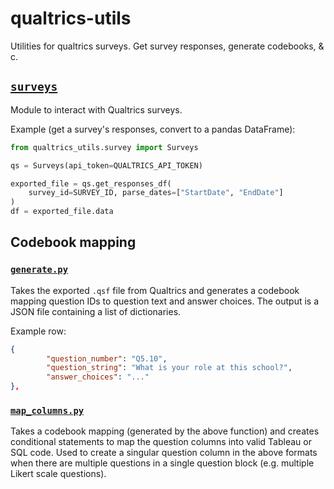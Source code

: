 # qualtrics-utils

Utilities for qualtrics surveys. Get survey responses, generate codebooks, & c.

## [`surveys`](qualtrics_utils/surveys.py)

Module to interact with Qualtrics surveys.

Example (get a survey's responses, convert to a pandas DataFrame):

```python
from qualtrics_utils.survey import Surveys

qs = Surveys(api_token=QUALTRICS_API_TOKEN)

exported_file = qs.get_responses_df(
    survey_id=SURVEY_ID, parse_dates=["StartDate", "EndDate"]
)
df = exported_file.data
```

## Codebook mapping

### [`generate.py`](qualtrics_utils/codebook/generate_codebook.py)

Takes the exported `.qsf` file from Qualtrics and generates a codebook mapping question
IDs to question text and answer choices. The output is a JSON file containing a list of
dictionaries.

Example row:

```json
{
        "question_number": "Q5.10",
        "question_string": "What is your role at this school?",
        "answer_choices": "..."
},
```

### [`map_columns.py`](qualtrics_utils/codebook/map_codebook_columns.py)

Takes a codebook mapping (generated by the above function) and creates conditional
statements to map the question columns into valid Tableau or SQL code. Used to create a
singular question column in the above formats when there are multiple questions in a
single question block (e.g. multiple Likert scale questions).

